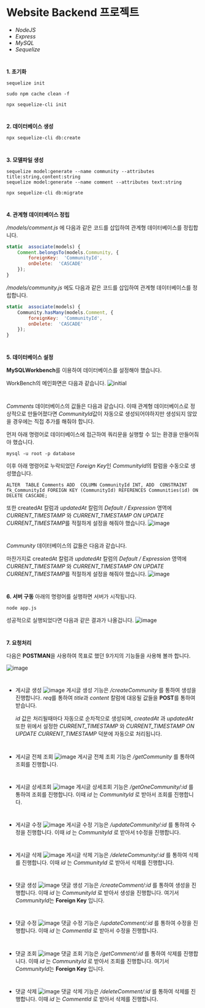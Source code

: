 # Website Backend 프로젝트


* *NodeJS*
* *Express*
* *MySQL*
* *Sequelize*
 
#
**1. 초기화**

```
sequelize init
```
```
sudo npm cache clean -f
```

```
npx sequelize-cli init
```
#


**2. 데이터베이스 생성**
```
npx sequelize-cli db:create
```

#
**3. 모델파일 생성**

```
sequelize model:generate --name community --attributes title:string,content:string
sequelize model:generate --name comment --attributes text:string
```

```
npx sequelize-cli db:migrate
```
#
**4. 관계형 데이터베이스 정립**

*/models/comment.js* 에 다음과 같은 코드를 삽입하여 관계형 데이터베이스를 정립합니다.
```js
static  associate(models) {
	Comment.belongsTo(models.Community, {
		foreignKey:  'CommunityId',
		onDelete:  'CASCADE'
	});
}
```
*/models/community.js* 에도 다음과 같은 코드를 삽입하여 관계형 데이터베이스를 정립합니다.
```js
static  associate(models) {
	Community.hasMany(models.Comment, {
		foreignKey:  'CommunityId',
		onDelete:  'CASCADE'
	});
}
```

#
**5. 데이터베이스 설정**

**MySQLWorkbench**를 이용하여 데이터베이스를 설정해야 했습니다.

WorkBench의 메인화면은 다음과 같습니다.
![initial](https://github.com/twilightyear/WebsiteBackend/assets/80385994/2847730d-9ae0-420a-b97c-667819589219)

#
*Comments* 데이터베이스의 값들은 다음과 같습니다.
이때 관계형 데이터베이스로 정상적으로 만들어졌다면 *CommunityId*값이 자동으로 생성되어야하지만
생성되지 않았을 경우에는 직접 추가를 해줘야 합니다.

먼저 아래 명령어로 데이터베이스에 접근하여 쿼리문을 실행할 수 있는 환경을 만들어줘야 했습니다.
```
mysql -u root -p database
```
이후 아래 명령어로 누락되었던 *Foreign Key*인 *CommunityId*의 칼럼을 수동으로 생성했습니다.
```
ALTER  TABLE Comments ADD  COLUMN CommunityId INT, ADD  CONSTRAINT fk_CommunityId FOREIGN KEY (CommunityId) REFERENCES Communities(id) ON  DELETE CASCADE;
```

또한 createdAt 칼럼과 *updatedAt* 칼럼의 *Default / Expression* 영역에
*CURRENT_TIMESTAMP* 와 *CURRENT_TIMESTAMP ON UPDATE CURRENT_TIMESTAMP*를 적절하게
설정을 해줘야 했습니다.
![image](https://github.com/twilightyear/WebsiteBackend/assets/80385994/d027cbec-38f5-4341-8746-61c7f45770ac)

#
*Community* 데이터베이스의 값들은 다음과 같습니다. 

마찬가지로 createdAt 칼럼과 *updatedAt* 칼럼의 *Default / Expression* 영역에
*CURRENT_TIMESTAMP* 와 *CURRENT_TIMESTAMP ON UPDATE CURRENT_TIMESTAMP*를 적절하게
설정을 해줘야 했습니다.
![image](https://github.com/twilightyear/WebsiteBackend/assets/80385994/79308265-f6b2-44f7-856a-66f10afbed7f)

#
**6. 서버 구동**
아래의 명령어를 실행하면 서버가 시작됩니다.
```
node app.js
```
성공적으로 실행되었다면 다음과 같은 결과가 나올겁니다.
![image](https://github.com/twilightyear/WebsiteBackend/assets/80385994/9b216054-603a-48ae-9b41-f7e75c10cc69)

#
**7. 요청처리**

다음은 **POSTMAN**을 사용하여 목표로 했던 9가지의 기능들을 사용해 볼까 합니다.

![image](https://github.com/twilightyear/WebsiteBackend/assets/80385994/4eb63ba0-fca8-477f-83d5-f8410deb37ba)
#
* 게시글 생성
![image](https://github.com/twilightyear/WebsiteBackend/assets/80385994/bd25bdc8-9271-4d68-85f8-5a144ef21eff)
게시글 생성 기능은 */createCommunity* 를 통하여 생성을 진행합니다. *req*를 통하여 *title*과 *content* 칼럼에 대응될 값들을 **POST**를 통하여 받습니다. 

	*id* 값은 처리될때마다 자동으로 순차적으로 생성되며, *createdAt* 과 *updatedAt* 또한 위에서 설정한 *CURRENT_TIMESTAMP* 와 *CURRENT_TIMESTAMP ON UPDATE CURRENT_TIMESTAMP* 덕분에 자동으로 처리됩니다.
#
* 게시글 전체 조회
![image](https://github.com/twilightyear/WebsiteBackend/assets/80385994/bc99bdee-9f99-4242-b427-07f83a6ca679)
게시글 전체 조회 기능은 */getCommunity* 를 통하여 조회를 진행합니다.
#
* 게시글 상세조회
![image](https://github.com/twilightyear/WebsiteBackend/assets/80385994/da6b23f7-5109-4de0-b1f3-2139168f24ca)
게시글 상세조회 기능은 */getOneCommunity/:id* 를 통하여 조회를 진행합니다. 이때 *id* 는 *CommunityId* 로 받아서 조회를 진행합니다. 
#
* 게시글 수정
![image](https://github.com/twilightyear/WebsiteBackend/assets/80385994/3da72095-9986-49bf-8b0d-3a78adb5acad)
게시글 수정 기능은 */updateCommunity/:id* 를 통하여 수정을 진행합니다. 이때 *id* 는 *CommunityId* 로 받아서 t수정을 진행합니다. 
#
* 게시글 삭제
![image](https://github.com/twilightyear/WebsiteBackend/assets/80385994/79cf4aa7-b0da-4aae-a96b-89b1a280d629)
게시글 삭제 기능은 */deleteCommunity/:id* 를 통하여 삭제를 진행합니다. 이때 *id* 는 *CommunityId* 로 받아서 삭제를 진행합니다. 
#
* 댓글 생성
![image](https://github.com/twilightyear/WebsiteBackend/assets/80385994/65f66e59-35f5-4f69-961a-0204385ca80d)
댓글 생성 기능은 */createComment/:id* 를 통하여 생성을 진행합니다. 이때 *id* 는 *CommunityId* 로 받아서 생성을 진행합니다.  여기서 *CommunityId*는 **Foreign Key** 입니다.
#
* 댓글 수정
![image](https://github.com/twilightyear/WebsiteBackend/assets/80385994/d3e67caa-0f55-41f9-bf5d-cb635e2241d9)
댓글 수정 기능은 */updateComment/:id* 를 통하여 수정을 진행합니다. 이때 *id* 는 *CommentId* 로 받아서 수정을 진행합니다.
#
* 댓글 조회
![image](https://github.com/twilightyear/WebsiteBackend/assets/80385994/dedd1a7b-0ffe-401e-b269-7e8864b84a81)
댓글 조회 기능은 */getComment/:id* 를 통하여 삭제를 진행합니다. 이때 *id* 는 *CommunityId* 로 받아서 조회를 진행합니다.  여기서 *CommunityId*는 **Foreign Key** 입니다.
#
* 댓글 삭제
![image](https://github.com/twilightyear/WebsiteBackend/assets/80385994/3130628a-89c8-46ce-86f7-85e498f38a73)
댓글 삭제 기능은 */deleteComment/:id* 를 통하여 삭제를 진행합니다. 이때 *id* 는 *CommentId* 로 받아서 삭제를 진행합니다.
